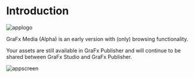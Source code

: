 # Introduction

![applogo](https://chilipublishdocs.imgix.net/logos/CHILI_LOGOS-Media-1.svg)

GraFx Media (Alpha) is an early version with (only) browsing functionality. 

Your assets are still available in GraFx Publisher and will continue to be shared between GraFx Studio and GraFx Publisher.

![appscreen](https://chilipublishdocs.imgix.net/GraFx_media/media_07.png)

